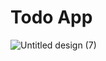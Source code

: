 # Todo App


![Untitled design (7)](https://github.com/NikitaDhomne/Todo/assets/102669357/fbde0070-aa15-4c71-bbd8-fdb66f224bbf)
